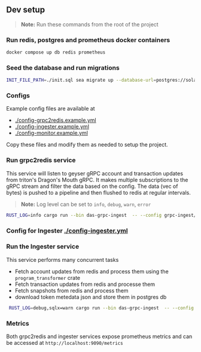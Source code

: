 ## Dev setup

> **Note:** Run these commands from the root of the project

### Run redis, postgres and prometheus docker containers

```bash
docker compose up db redis prometheus
```

### Seed the database and run migrations

```bash
INIT_FILE_PATH=./init.sql sea migrate up --database-url=postgres://solana:solana@localhost:5432/solana
```

### Configs

Example config files are available at
- [./config-grpc2redis.example.yml](./config-grpc2redis.example.yml)
- [./config-ingester.example.yml](./config-ingester.example.yml)
- [./config-monitor.example.yml](./config-monitor.example.yml) 

Copy these files and modify them as needed to setup the project. 


### Run grpc2redis service

This service will listen to geyser gRPC account and transaction updates from triton's Dragon's Mouth gRPC. It makes multiple subscriptions to the gRPC stream and filter the data based on the config. The data (vec of bytes) is pushed to a pipeline and then flushed to redis at regular intervals.

> **Note:** Log level can be set to `info`, `debug`, `warn`, `error`

```bash
RUST_LOG=info cargo run --bin das-grpc-ingest  -- --config grpc-ingest/config-grpc2redis.yml grpc2redis
```

### Config for Ingester [./config-ingester.yml](./config-ingester.yml)

### Run the Ingester service

This service performs many concurrent tasks

- Fetch account updates from redis and process them using the `program_transformer` crate
- Fetch transaction updates from redis and processe them
- Fetch snapshots from redis and process them
- download token metedata json and store them in postgres db

```bash
 RUST_LOG=debug,sqlx=warn cargo run --bin das-grpc-ingest  -- --config grpc-ingest/config-ingester.yml ingester
```

### Metrics

Both grpc2redis and ingester services expose prometheus metrics and can be accessed at `http://localhost:9090/metrics`
